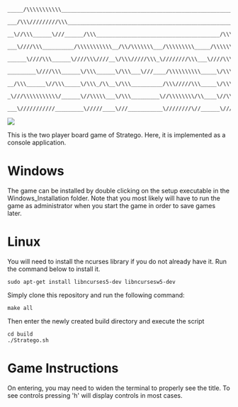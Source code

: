 ```
_____/\\\\\\\\\\\______________________________________________________________________________________________________
 ___/\\\/////////\\\____________________________________________________________________________________________________
  __\//\\\______\///______/\\\_______________________________________/\\\_______________________/\\\\\\\\________________
   ___\////\\\__________/\\\\\\\\\\\__/\\/\\\\\\\___/\\\\\\\\\_____/\\\\\\\\\\\_____/\\\\\\\\___/\\\////\\\_____/\\\\\____
    ______\////\\\______\////\\\////__\/\\\/////\\\_\////////\\\___\////\\\////____/\\\/////\\\_\//\\\\\\\\\___/\\\///\\\__
     _________\////\\\______\/\\\______\/\\\___\///____/\\\\\\\\\\_____\/\\\_______/\\\\\\\\\\\___\///////\\\__/\\\__\//\\\_
      __/\\\______\//\\\_____\/\\\_/\\__\/\\\__________/\\\/////\\\_____\/\\\_/\\__\//\\///////____/\\_____\\\_\//\\\__/\\\__
       _\///\\\\\\\\\\\/______\//\\\\\___\/\\\_________\//\\\\\\\\/\\____\//\\\\\____\//\\\\\\\\\\_\//\\\\\\\\___\///\\\\\/___
        ___\///////////_________\/////____\///___________\////////\//______\/////______\//////////___\////////______\/////_____
```

<a href="https://github.com/tjunruh/Stratego/actions/workflows/pipeline.yml"><img src="https://img.shields.io/github/actions/workflow/status/tjunruh/Stratego/pipeline.yml?label=build&branch=main"></a>

This is the two player board game of Stratego. Here, it is implemented as a console application.

# Windows

The game can be installed by double clicking on the setup executable in the Windows_Installation folder. Note that you most likely will have to run the game as administrator when you start the game in order to save games later.

# Linux

You will need to install the ncurses library if you do not already have it. Run the command below to install it.

```shell
sudo apt-get install libncurses5-dev libncursesw5-dev
```

Simply clone this repository and run the following command:

```shell
make all
```

Then enter the newly created build directory and execute the script

```shell
cd build
./Stratego.sh
```

# Game Instructions

On entering, you may need to widen the terminal to properly see the title. To see controls pressing 'h' will display controls in most cases.
